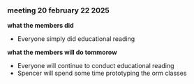 ### meeting 20 february 22 2025
**what the members did**
- Everyone simply did educational reading

**what the members will do tommorow**
- Everyone will continue to conduct educational reading
- Spencer will spend some time prototyping the orm classes

